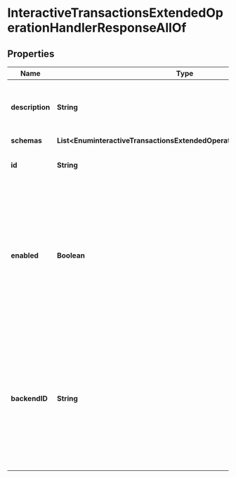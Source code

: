 

# InteractiveTransactionsExtendedOperationHandlerResponseAllOf


## Properties

| Name | Type | Description | Notes |
|------------ | ------------- | ------------- | -------------|
|**description** | **String** | A description for this Extended Operation Handler |  [optional] |
|**schemas** | **List&lt;EnuminteractiveTransactionsExtendedOperationHandlerSchemaUrn&gt;** |  |  [optional] |
|**id** | **String** | Name of the Extended Operation Handler |  [optional] |
|**enabled** | **Boolean** | Indicates whether the Interactive Transactions Extended Operation Handler is enabled (that is, whether the types of extended operations are allowed in the server). |  [optional] |
|**backendID** | **String** | Specifies the backend ID for the backend in which the transactions will be allowed. Interactive transactions will only be supported for operations in a single backend. |  [optional] |



